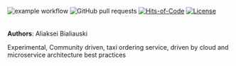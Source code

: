 ![example workflow](https://github.com/h1alexbel/jtax/actions/workflows/maven.yml/badge.svg)
![GitHub pull requests](https://img.shields.io/github/issues-pr/h1alexbel/jtax)
[![Hits-of-Code](https://hitsofcode.com/github/h1alexbel/jtax?branch=main)](https://hitsofcode.com/github/h1alexbel/realo/view?branch=main)
[![License](https://img.shields.io/badge/license-Apache-green.svg)](https://github.com/h1alexbel/jtax/blob/main/LICENSE)
<br><br><br>
**Authors**: Aliaksei Bialiauski


Experimental, Community driven, taxi ordering service, driven by cloud and microservice architecture best practices
